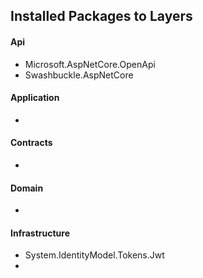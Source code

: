 ﻿## Installed Packages to Layers
#### Api
- Microsoft.AspNetCore.OpenApi
- Swashbuckle.AspNetCore
#### Application
- 
#### Contracts
- 
#### Domain
- 
#### Infrastructure
- System.IdentityModel.Tokens.Jwt
- 